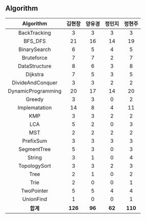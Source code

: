 ## Algorithm
|    Algorithm    | 김현창 | 양유경 | 정민지 | 정현주 |
| :-------------: | :----: | :----: | :----: | :----: |
|BackTracking|3|3|3|3|
|BFS_DFS|21|16|14|19|
|BinarySearch|6|5|4|5|
|Bruteforce|7|7|2|7|
|DataStructure|8|6|3|8|
|Dijkstra|7|5|3|5|
|DivideAndConquer|3|3|2|2|
|DynamicProgramming|20|17|14|20|
|Greedy|3|3|0|2|
|Implematation|14|8|4|11|
|KMP|3|3|2|2|
|LCA|5|2|0|3|
|MST|2|2|2|2|
|PrefixSum|3|3|3|3|
|SegmentTree|5|3|0|3|
|String|3|1|0|4|
|TopologySort|3|3|2|3|
|Tree|2|1|0|2|
|Trie|2|0|0|1|
|TwoPointer|5|5|4|4|
|UnionFind|1|0|0|1|
| **합계** | **126**|**96**|**62**|**110**|

